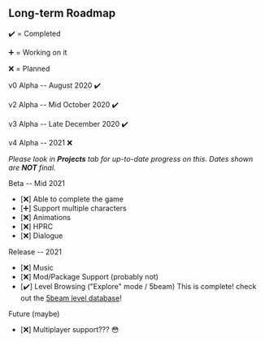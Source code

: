 ## Long-term Roadmap

:heavy_check_mark: = Completed

:heavy_plus_sign: = Working on it

:x: = Planned

v0 Alpha -- August 2020 :heavy_check_mark:

<!-- v2 Alpha -- Late September 2020 :heavy_check_mark: -->
v2 Alpha -- Mid October 2020 :heavy_check_mark:

<!-- v3 Alpha -- Late October 2020 :x: -->
v3 Alpha -- Late December 2020 :heavy_check_mark:

v4 Alpha -- 2021 :x:

*Please look in **Projects** tab for up-to-date progress on this. Dates shown are **NOT** final.*

<!-- Beta -- December 2020 -->
Beta -- Mid 2021
- [:x:] Able to complete the game
- [:heavy_plus_sign:] Support multiple characters
- [:x:] Animations
- [:x:] HPRC
- [:x:] Dialogue

Release -- 2021
- [:x:] Music
- [:x:] Mod/Package Support (probably not)
- [:heavy_check_mark:] Level Browsing ("Explore" mode / 5beam) This is complete! check out the [5beam level database](http://5beam.zapto.org/level)!

Future (maybe)
- [:x:] Multiplayer support??? :flushed: